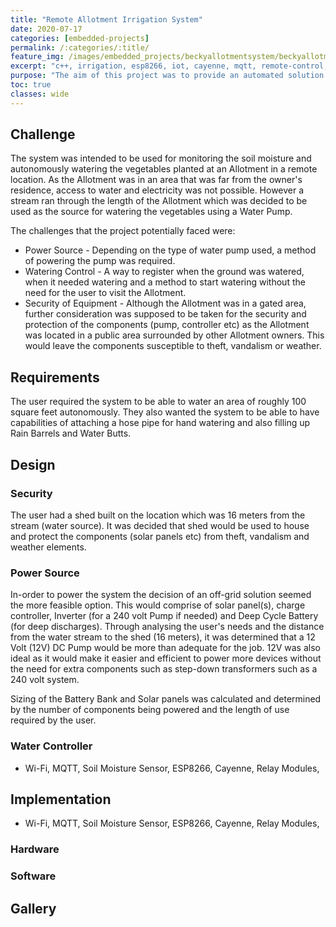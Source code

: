 ```yaml
---
title: "Remote Allotment Irrigation System"
date: 2020-07-17
categories: [embedded-projects]
permalink: /:categories/:title/
feature_img: /images/embedded_projects/beckyallotmentsystem/beckyallotmentsystem_img00.jpg
excerpt: "c++, irrigation, esp8266, iot, cayenne, mqtt, remote-control, renewable-energy"
purpose: "The aim of this project was to provide an automated solution for watering of vegetables in an allotment situated in a remote location with no direct access to water plumbing or electricity."
toc: true
classes: wide
---
```



<h2 class="text-underline">Challenge</h2>
The system was intended to be used for monitoring the soil moisture and autonomously watering the vegetables planted at an Allotment in a remote location. As the Allotment was in an area that was far from the owner's residence, access to water and electricity was not possible.  However a stream ran through the length of the Allotment which was decided to be used as the source for watering the vegetables using a Water Pump.

The challenges that the project potentially faced were:
* Power Source - Depending on the type of water pump used, a method of powering the pump was required.  
* Watering Control - A way to register when the ground was watered, when it needed watering and a method to start watering without the need for the user to visit the Allotment.
* Security of Equipment - Although the Allotment was in a gated area, further consideration was supposed to be taken for the security and protection of the components (pump, controller etc) as the Allotment was located in a public area surrounded by other Allotment owners. This would leave the components susceptible to theft, vandalism or weather.  

<h2 class="text-underline">Requirements</h2>
The user required the system to be able to water an area of roughly 100 square feet autonomously. They also wanted the system to be able to have capabilities of attaching a hose pipe for hand watering and also filling up Rain Barrels and Water Butts.

<h2 class="text-underline">Design</h2>

### Security
The user had a shed built on the location which was 16 meters from the stream (water source). It was decided that shed would be used to house and protect the components (solar panels etc) from theft, vandalism and weather elements.  

### Power Source

In-order to power the system the decision of an off-grid solution seemed the more feasible option. This would comprise of solar panel(s), charge controller, Inverter (for a 240 volt Pump if needed) and Deep Cycle Battery (for deep discharges). Through analysing the user's needs and the distance from the water stream to the shed (16 meters),  it was determined that a 12 Volt (12V) DC Pump would be more than adequate for the job. 12V was also ideal as it would make it easier and efficient to power more devices without the need for extra components such as step-down transformers such as a 240 volt system.

Sizing of the Battery Bank and Solar panels was calculated and determined by the number of components being powered and the length of use required by the user.

### Water Controller
* Wi-Fi, MQTT, Soil Moisture Sensor, ESP8266, Cayenne, Relay Modules,  



<h2 class="text-underline">Implementation</h2>

<!-- youtube clip " " -->
<div class="youtube-player" data-id="e3Qg-X7DNN8"></div>

* Wi-Fi, MQTT, Soil Moisture Sensor, ESP8266, Cayenne, Relay Modules,

### Hardware

### Software

<h2 class="text-underline">Gallery</h2>

